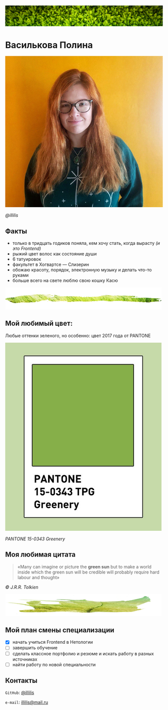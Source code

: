 ![header](./img/header.png)

# Василькова Полина

![Василькова Полина](./img/photo.jpg)

_@illilis_

## Факты
- только в тридцать годиков поняла, кем хочу стать, когда вырасту _(и это Frontend)_
- рыжий цвет волос как состояние души
- 6 татуировок
- факультет в Хогвартсе — Слизерин
- обожаю красоту, порядок, электронную музыку и делать что-то руками
- больше всего на свете люблю свою кошку Касю


![---](./img/001.png)

## Мой любимый цвет:

Любые оттенки зеленого, но особенно: цвет 2017 года от PANTONE

![Greeny](./img/color.jpg)

_PANTONE 15-0343 Greenery_

## Моя любимая цитата

> «Many can imagine or picture the **green sun**
but to make a world inside which the green sun will be credible will probably require hard labour and thought»

_© J.R.R. Tolkien_

![---](./img/002.png)

## Мой план смены специализации

- [x] начать учиться Frontend в Нетологии
- [ ] завершить обучение
- [ ] сделать классное портфолио и резюме и искать работу в разных источниках
- [ ] найти работу по новой специальности 

## Контакты

`GitHub`: [@illilis](https://github.com/illilis)

`e-mail`: [illilis@mail.ru](illilis@mail.ru)